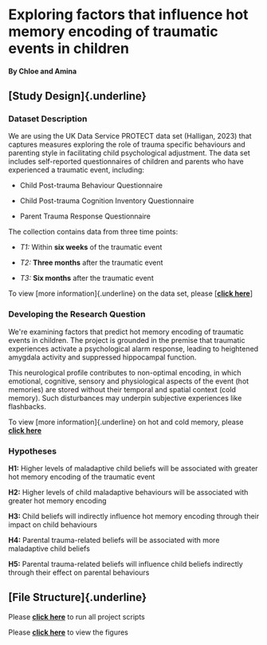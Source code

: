 # Exploring factors that influence hot memory encoding of traumatic events in children

#### By Chloe and Amina

## [Study Design]{.underline}

### Dataset Description

We are using the UK Data Service PROTECT data set (Halligan, 2023) that captures measures exploring the role of trauma specific behaviours and parenting style in facilitating child psychological adjustment. The data set includes self-reported questionnaires of children and parents who have experienced a traumatic event, including:

-   Child Post-trauma Behaviour Questionnaire

-   Child Post-trauma Cognition Inventory Questionnaire

-   Parent Trauma Response Questionnaire

The collection contains data from three time points:

-   *T1:* Within **six weeks** of the traumatic event

-   *T2:* **Three months** after the traumatic event

-   *T3:* **Six months** after the traumatic event

To view [more information]{.underline} on the data set, please [[**click here**](https://beta.ukdataservice.ac.uk/datacatalogue/studies/study?id=852668#)]

### Developing the Research Question

We're examining factors that predict hot memory encoding of traumatic events in children. The project is grounded in the premise that traumatic experiences activate a psychological alarm response, leading to heightened amygdala activity and suppressed hippocampal function.

This neurological profile contributes to non-optimal encoding, in which emotional, cognitive, sensory and physiological aspects of the event (hot memories) are stored without their temporal and spatial context (cold memory). Such disturbances may underpin subjective experiences like flashbacks.

To view [more information]{.underline} on hot and cold memory, please [**click here**](https://www-frontiersin-org.libproxy.ucl.ac.uk/journals/psychiatry/articles/10.3389/fpsyt.2020.00019/full)

### Hypotheses

**H1:** Higher levels of maladaptive child beliefs will be associated with greater hot memory encoding of the traumatic event

**H2:** Higher levels of child maladaptive behaviours will be associated with greater hot memory encoding

**H3:** Child beliefs will indirectly influence hot memory encoding through their impact on child behaviours

**H4:** Parental trauma-related beliefs will be associated with more maladaptive child beliefs

**H5:** Parental trauma-related beliefs will influence child beliefs indirectly through their effect on parental behaviours

## [File Structure]{.underline}

Please [**click here**](https://github.com/LDAP-2025/chloe-amina/blob/main/01.Code/LDAP_Project_T3.qmd) to run all project scripts

Please [**click here**](https://github.com/LDAP-2025/chloe-amina/tree/main/02.Figures>) to view the figures
